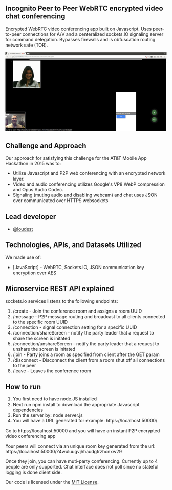 ## Incognito Peer to Peer WebRTC encrypted video chat conferencing

Encrypted WebRTC video conferencing app built on Javascript.  Uses peer-to-peer connections for A/V and a centeralized sockets.IO signaling server for command delegation.  Bypasses firewalls and is obfuscation routing network safe (TOR).

![Screenshot](screenshot.png)

## Challenge and Approach

Our approach for satisfying this challenge for the AT&T Mobile App Hackathon​ in 2015 was to:

- Utilize Javascript and P2P web conferencing with an encrypted network layer.
- Video and audio conferencing utilizes Google's VP8 WebP compression and Opus Audio Codec.
- Signaling (muting audio and disabling webcam) and chat uses JSON over communicated over HTTPS websockets

## Lead developer

- [@loudest](https://github.com/loudest)

## Technologies, APIs, and Datasets Utilized

We made use of:
- [JavaScript] - WebRTC, Sockets.IO, JSON communication key encryption over AES

## Microservice REST API explained
sockets.io services listens to the following endpoints:
1. /create - Join the conference room and assigns a room UUID 
2. /message - P2P message routing and broadcast to all clients connected to the specific room UUID
3. /connection - signal connection setting for a specific UUID
4. /connection/shareScreen - notify the party leader that a request to share the screen is initated
5. /connection/unshareScreen - notify the party leader that a request to unshare the screen is initated 
6. /join - Party joins a room as specified from client after the GET param
7. /disconnect - Disconnect the client from a room shut off all connections to the peer
8. /leave - Leaves the conference room

## How to run

1) You first need to have node.JS installed
2) Next run npm install to download the appropriate Javascript dependencies
3) Run the server by: node server.js
4) You will have a URL generated for example: https://localhost:50000/

Go to https://localhost:50000 and you will have an instant P2P encrypted video conferencing app

Your peers will connect via an unique room key generated from the url: https://localhost:50000/?4wuluugvjhhaudgtrzhcnxw29

Once they join, you can have muti-party conferencing.  Currently up to 4 people are only supported.  Chat interface does not poll since no stateful logging is done client side.

Our code is licensed under the [MIT License](LICENSE.md).
